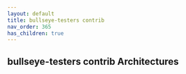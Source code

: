 ```yaml
---
layout: default
title: bullseye-testers contrib
nav_order: 365
has_children: true
---
```


## bullseye-testers contrib Architectures
